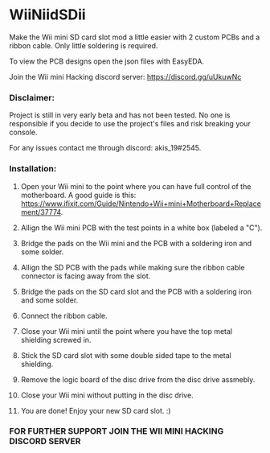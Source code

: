 # WiiNiidSDii
Make the Wii mini SD card slot mod a little easier with 2 custom PCBs and a ribbon cable.
Only little soldering is required. 

To view the PCB designs open the json files with EasyEDA.

Join the Wii mini Hacking discord server: https://discord.gg/uUkuwNc

### Disclaimer:

Project is still in very early beta and has not been tested. 
No one is responsible if you decide to use the project's files and risk breaking your console.

For any issues contact me through discord: akis_19#2545.



### Installation:

1. Open your Wii mini to the point where you can have full control of the motherboard. A good guide is this: https://www.ifixit.com/Guide/Nintendo+Wii+mini+Motherboard+Replacement/37774.

2. Allign the Wii mini PCB with the test points in a white box (labeled a "C").

3. Bridge the pads on the Wii mini and the PCB with a soldering iron and some solder.

4. Allign the SD PCB with the pads while making sure the ribbon cable connector is facing away from the slot.

5. Bridge the pads on the SD card slot and the PCB with a soldering iron and some solder.

6. Connect the ribbon cable.

7. Close your Wii mini until the point where you have the top metal shielding screwed in.

8. Stick the SD card slot with some double sided tape to the metal shielding.

9. Remove the logic board of the disc drive from the disc drive assmebly.

10. Close your Wii mini without putting in the disc drive.

11. You are done! Enjoy your new SD card slot. :)


### FOR FURTHER SUPPORT JOIN THE WII MINI HACKING DISCORD SERVER
